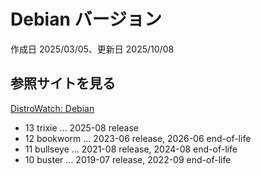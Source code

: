 # Debian バージョン

作成日 2025/03/05、更新日 2025/10/08

## 参照サイトを見る

[DistroWatch: Debian](https://distrowatch.com/table.php?distribution=debian)

- 13 trixie ... 2025-08 release
- 12 bookworm ... 2023-06 release, 2026-06 end-of-life
- 11 bullseye ... 2021-08 release, 2024-08 end-of-life
- 10 buster ... 2019-07 release, 2022-09 end-of-life
